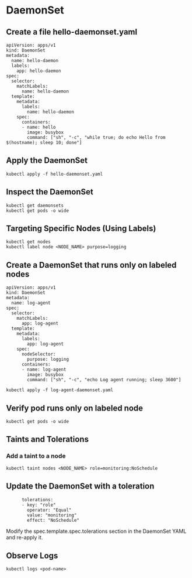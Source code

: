 # DaemonSet

## Create a file hello-daemonset.yaml

```
apiVersion: apps/v1
kind: DaemonSet
metadata:
  name: hello-daemon
  labels:
    app: hello-daemon
spec:
  selector:
    matchLabels:
      name: hello-daemon
  template:
    metadata:
      labels:
        name: hello-daemon
    spec:
      containers:
      - name: hello
        image: busybox
        command: ["sh", "-c", "while true; do echo Hello from $(hostname); sleep 10; done"]
```

## Apply the DaemonSet

```
kubectl apply -f hello-daemonset.yaml
```

## Inspect the DaemonSet

```
kubectl get daemonsets
kubectl get pods -o wide
```

## Targeting Specific Nodes (Using Labels)

```
kubectl get nodes
kubectl label node <NODE_NAME> purpose=logging
```

## Create a DaemonSet that runs only on labeled nodes

```
apiVersion: apps/v1
kind: DaemonSet
metadata:
  name: log-agent
spec:
  selector:
    matchLabels:
      app: log-agent
  template:
    metadata:
      labels:
        app: log-agent
    spec:
      nodeSelector:
        purpose: logging
      containers:
      - name: log-agent
        image: busybox
        command: ["sh", "-c", "echo Log agent running; sleep 3600"]
```

```
kubectl apply -f log-agent-daemonset.yaml
```

## Verify pod runs only on labeled node

```
kubectl get pods -o wide
```

##  Taints and Tolerations 

### Add a taint to a node

```
kubectl taint nodes <NODE_NAME> role=monitoring:NoSchedule
```

## Update the DaemonSet with a toleration

```
      tolerations:
      - key: "role"
        operator: "Equal"
        value: "monitoring"
        effect: "NoSchedule"
```

Modify the spec.template.spec.tolerations section in the DaemonSet YAML and re-apply it.

## Observe Logs

```
kubectl logs <pod-name>
```
